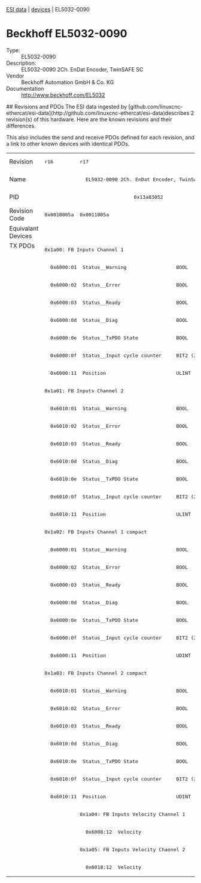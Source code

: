 <div class="nav"><a href="/esi-data">ESI data</a> | <a href="/esi-data/devices">devices</a> | EL5032-0090</div>

#  Beckhoff EL5032-0090

<dl>
  <dt>Type:</dt><dd>EL5032-0090</dd>
  <dt>Description:</dt><dd>EL5032-0090 2Ch. EnDat Encoder, TwinSAFE SC</dd>
  <dt>Vendor</dt><dd>Beckhoff Automation GmbH & Co. KG</dd>
  <dt>Documentation</dt><dd><a href="http://www.beckhoff.com/EL5032">http://www.beckhoff.com/EL5032</a></dd>
</dl>
## Revisions and PDOs
The ESI data ingested by [github.com/linuxcnc-ethercat/esi-data](http://github.com/linuxcnc-ethercat/esi-data)describes 2 revision(s) of this hardware.  Here are the known revisions and their differences.

This also includes the send and receive PDOs defined for each revision, and a link to other known devices with identical PDOs.

<table>
<tr >
<td class="first">Revision</td>
<td ><pre>r16</pre></td>
<td ><pre>r17</pre></td>
</tr>
<tr >
<td class="first">Name</td>
<td  colspan=2 align="center"><pre>EL5032-0090 2Ch. EnDat Encoder, TwinSAFE SC</pre></td>
</tr>
<tr >
<td class="first">PID</td>
<td  colspan=2 align="center"><pre>0x13a83052</pre></td>
</tr>
<tr >
<td class="first">Revision Code</td>
<td ><pre>0x0010005a</pre></td>
<td ><pre>0x0011005a</pre></td>
</tr>
<tr >
<td class="first">Equivalant Devices</td>
<td  colspan=2 align="center"></td>
</tr>
<tr class="txpdo pdosection">
<td class="first" rowspan=36 valign=top>TX PDOs</td>
<td colspan=2 align="left"><pre>0x1a00: FB Inputs Channel 1</pre></td>
<td></td>
</tr>
<tr class="txpdo">
<td  colspan=2 align="left"><pre>  0x6000:01  Status__Warning                 BOOL</pre></td>
</tr>
<tr class="txpdo">
<td  colspan=2 align="left"><pre>  0x6000:02  Status__Error                   BOOL</pre></td>
</tr>
<tr class="txpdo">
<td  colspan=2 align="left"><pre>  0x6000:03  Status__Ready                   BOOL</pre></td>
</tr>
<tr class="txpdo">
<td  colspan=2 align="left"><pre>  0x6000:0d  Status__Diag                    BOOL</pre></td>
</tr>
<tr class="txpdo">
<td  colspan=2 align="left"><pre>  0x6000:0e  Status__TxPDO State             BOOL</pre></td>
</tr>
<tr class="txpdo">
<td  colspan=2 align="left"><pre>  0x6000:0f  Status__Input cycle counter     BIT2 (2 bits)</pre></td>
</tr>
<tr class="txpdo">
<td  colspan=2 align="left"><pre>  0x6000:11  Position                        ULINT (64 bits)</pre></td>
</tr>
<tr class="txpdo pdosection">
<td  colspan=2 align="left"><pre>0x1a01: FB Inputs Channel 2</pre></td>
</tr>
<tr class="txpdo">
<td  colspan=2 align="left"><pre>  0x6010:01  Status__Warning                 BOOL</pre></td>
</tr>
<tr class="txpdo">
<td  colspan=2 align="left"><pre>  0x6010:02  Status__Error                   BOOL</pre></td>
</tr>
<tr class="txpdo">
<td  colspan=2 align="left"><pre>  0x6010:03  Status__Ready                   BOOL</pre></td>
</tr>
<tr class="txpdo">
<td  colspan=2 align="left"><pre>  0x6010:0d  Status__Diag                    BOOL</pre></td>
</tr>
<tr class="txpdo">
<td  colspan=2 align="left"><pre>  0x6010:0e  Status__TxPDO State             BOOL</pre></td>
</tr>
<tr class="txpdo">
<td  colspan=2 align="left"><pre>  0x6010:0f  Status__Input cycle counter     BIT2 (2 bits)</pre></td>
</tr>
<tr class="txpdo">
<td  colspan=2 align="left"><pre>  0x6010:11  Position                        ULINT (64 bits)</pre></td>
</tr>
<tr class="txpdo pdosection">
<td  colspan=2 align="left"><pre>0x1a02: FB Inputs Channel 1 compact</pre></td>
</tr>
<tr class="txpdo">
<td  colspan=2 align="left"><pre>  0x6000:01  Status__Warning                 BOOL</pre></td>
</tr>
<tr class="txpdo">
<td  colspan=2 align="left"><pre>  0x6000:02  Status__Error                   BOOL</pre></td>
</tr>
<tr class="txpdo">
<td  colspan=2 align="left"><pre>  0x6000:03  Status__Ready                   BOOL</pre></td>
</tr>
<tr class="txpdo">
<td  colspan=2 align="left"><pre>  0x6000:0d  Status__Diag                    BOOL</pre></td>
</tr>
<tr class="txpdo">
<td  colspan=2 align="left"><pre>  0x6000:0e  Status__TxPDO State             BOOL</pre></td>
</tr>
<tr class="txpdo">
<td  colspan=2 align="left"><pre>  0x6000:0f  Status__Input cycle counter     BIT2 (2 bits)</pre></td>
</tr>
<tr class="txpdo">
<td  colspan=2 align="left"><pre>  0x6000:11  Position                        UDINT (32 bits)</pre></td>
</tr>
<tr class="txpdo pdosection">
<td  colspan=2 align="left"><pre>0x1a03: FB Inputs Channel 2 compact</pre></td>
</tr>
<tr class="txpdo">
<td  colspan=2 align="left"><pre>  0x6010:01  Status__Warning                 BOOL</pre></td>
</tr>
<tr class="txpdo">
<td  colspan=2 align="left"><pre>  0x6010:02  Status__Error                   BOOL</pre></td>
</tr>
<tr class="txpdo">
<td  colspan=2 align="left"><pre>  0x6010:03  Status__Ready                   BOOL</pre></td>
</tr>
<tr class="txpdo">
<td  colspan=2 align="left"><pre>  0x6010:0d  Status__Diag                    BOOL</pre></td>
</tr>
<tr class="txpdo">
<td  colspan=2 align="left"><pre>  0x6010:0e  Status__TxPDO State             BOOL</pre></td>
</tr>
<tr class="txpdo">
<td  colspan=2 align="left"><pre>  0x6010:0f  Status__Input cycle counter     BIT2 (2 bits)</pre></td>
</tr>
<tr class="txpdo">
<td  colspan=2 align="left"><pre>  0x6010:11  Position                        UDINT (32 bits)</pre></td>
</tr>
<tr class="txpdo pdosection">
<td ></td>
<td ><pre>0x1a04: FB Inputs Velocity Channel 1</pre></td>
</tr>
<tr class="txpdo">
<td ></td>
<td ><pre>  0x6008:12  Velocity                        DINT (32 bits)</pre></td>
</tr>
<tr class="txpdo pdosection">
<td ></td>
<td ><pre>0x1a05: FB Inputs Velocity Channel 2</pre></td>
</tr>
<tr class="txpdo">
<td ></td>
<td ><pre>  0x6018:12  Velocity                        DINT (32 bits)</pre></td>
</tr>
</table>
